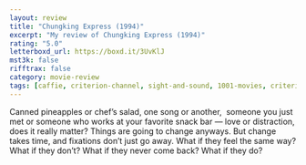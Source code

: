 ```yaml
---
layout: review
title: "Chungking Express (1994)"
excerpt: "My review of Chungking Express (1994)"
rating: "5.0"
letterboxd_url: https://boxd.it/3UvKlJ
mst3k: false
rifftrax: false
category: movie-review
tags: [caffie, criterion-channel, sight-and-sound, 1001-movies, criterion]
---
```


Canned pineapples or chef’s salad, one song or another,  someone you just met or someone who works at your favorite snack bar — love or distraction, does it really matter? Things are going to change anyways. But change takes time, and fixations don’t just go away. What if they feel the same way? What if they don’t? What if they never come back? What if they do?
